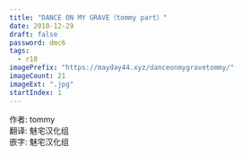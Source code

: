 ```yaml
---
title: "DANCE ON MY GRAVE（tommy part）"
date: 2010-12-29
draft: false
password: dmc6
tags: 
  - r18
imagePrefix: "https://mayday44.xyz/danceonmygravetommy/"  
imageCount: 21
imageExt: ".jpg" 
startIndex: 1
---
```

作者: tommy  
翻译: 魅宅汉化组  
嵌字: 魅宅汉化组